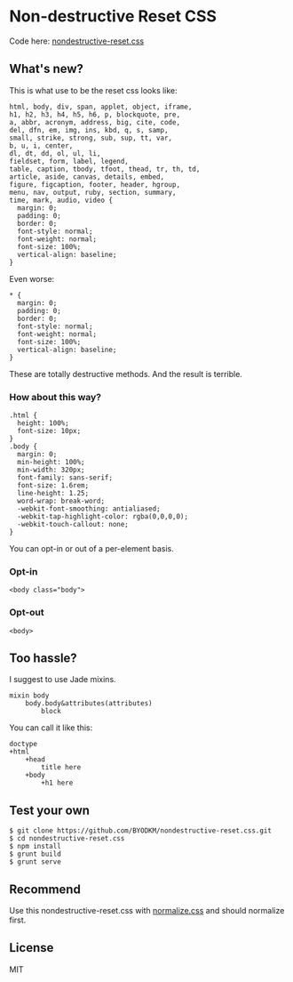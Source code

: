 # Non-destructive Reset CSS

Code here: [nondestructive-reset.css](nondestructive-reset.css)

## What's new?

This is what use to be the reset css looks like:

    html, body, div, span, applet, object, iframe,
    h1, h2, h3, h4, h5, h6, p, blockquote, pre,
    a, abbr, acronym, address, big, cite, code,
    del, dfn, em, img, ins, kbd, q, s, samp,
    small, strike, strong, sub, sup, tt, var,
    b, u, i, center,
    dl, dt, dd, ol, ul, li,
    fieldset, form, label, legend,
    table, caption, tbody, tfoot, thead, tr, th, td,
    article, aside, canvas, details, embed,
    figure, figcaption, footer, header, hgroup,
    menu, nav, output, ruby, section, summary,
    time, mark, audio, video {
      margin: 0;
      padding: 0;
      border: 0;
      font-style: normal;
      font-weight: normal;
      font-size: 100%;
      vertical-align: baseline;
    }

Even worse:

    * {
      margin: 0;
      padding: 0;
      border: 0;
      font-style: normal;
      font-weight: normal;
      font-size: 100%;
      vertical-align: baseline;
    }

These are totally destructive methods. And the result is terrible.

### How about this way?

    .html {
      height: 100%;
      font-size: 10px;
    }
    .body {
      margin: 0;
      min-height: 100%;
      min-width: 320px;
      font-family: sans-serif;
      font-size: 1.6rem;
      line-height: 1.25;
      word-wrap: break-word;
      -webkit-font-smoothing: antialiased;
      -webkit-tap-highlight-color: rgba(0,0,0,0);
      -webkit-touch-callout: none;
    }

You can opt-in or out of a per-element basis.

### Opt-in
    <body class="body">

### Opt-out

    <body>

## Too hassle?

I suggest to use Jade mixins.

    mixin body
        body.body&attributes(attributes)
            block

You can call it like this:

    doctype
    +html
        +head
            title here
        +body
            +h1 here

## Test your own
    $ git clone https://github.com/BYODKM/nondestructive-reset.css.git
    $ cd nondestructive-reset.css
    $ npm install
    $ grunt build
    $ grunt serve

## Recommend

Use this nondestructive-reset.css with [normalize.css](https://github.com/necolas/normalize.css) and should normalize first.

## License

MIT
